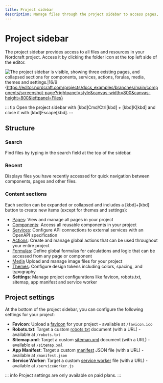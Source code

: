 ```yaml
---
title: Project sidebar
description: Manage files through the project sidebar to access pages, components, APIs, actions, media, themes and project-wide configuration settings.
---
```


# Project sidebar

The project sidebar provides access to all files and resources in your Nordcraft project. Access it by clicking the folder icon at the top left side of the editor.

![The project sidebar is visible, showing three existing pages, and collapsed sections for components, services, actions, forulas, media, themes and settings.|16/9](project-sidebar.webp 'Project sidebar'){https://editor.nordcraft.com/projects/docs_examples/branches/main/components/screenshot-page?rightpanel=style&canvas-width=800&canvas-height=800&leftpanel=Files}

::: tip
Open the project sidebar with [kbd]Cmd/Ctrl[kbd] + [kbd]K[kbd] and close it with [kbd]Escape[kbd].
:::

## Structure

### Search

Find files by typing in the search field at the top of the sidebar.

### Recent

Displays files you have recently accessed for quick navigation between components, pages and other files.

### Content sections

Each section can be expanded or collapsed and includes a [kbd]+[kbd] button to create new items (except for themes and settings):

- [Pages](/pages/overview): View and manage all pages in your project
- [Components](/components/overview): Access all reusable components in your project
- [Services](/connecting-data/services): Configure API connections to external services with an OpenAPI specification
- [Actions](/actions/overview): Create and manage global actions that can be used throughout your entire project
- [Formulas](/formulas/global-formulas): Define global formulas for calculations and logic that can be accessed from any page or component
- [Media](/media/overview) Upload and manage image files for your project
- [Themes](/styling/theme): Configure design tokens including colors, spacing, and typography
- **Settings**: Manage project configurations like favicon, robots.txt, sitemap, app manifest and service worker

## Project settings

At the bottom of the project sidebar, you can configure the following settings for your project:

- **Favicon**: Upload a [favicon](https://developer.mozilla.org/en-US/docs/Glossary/Favicon) for your project - available at `/favicon.ico`
- **Robots.txt**: Target a custom [robots.txt](https://developer.mozilla.org/en-US/docs/Glossary/Robots.txt) document (with a URL) - available at `/robots.txt`
- **Sitemap.xml**: Target a custom [sitemap.xml](https://en.wikipedia.org/wiki/Sitemaps) document (with a URL) - available at `/sitemap.xml`
- **App Manifest**: Target a custom [manifest](https://developer.mozilla.org/en-US/docs/Web/Progressive_web_apps/Manifest) JSON file (with a URL) - available at `/manifest.json`
- **Service Worker**: Target a custom [service worker](https://developer.mozilla.org/en-US/docs/Web/API/Service_Worker_API/Using_Service_Workers) file (with a URL) - available at `/serviceWorker.js`

::: info
Project settings are only available on paid plans.
:::
